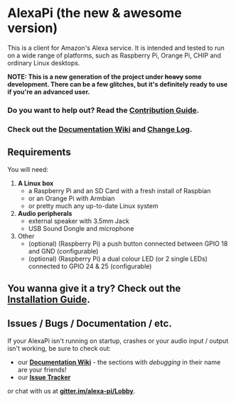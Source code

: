 # AlexaPi (the new & awesome version)

This is a client for Amazon's Alexa service. It is intended and tested to run on a wide range of platforms, such as Raspberry Pi, Orange Pi, CHIP and ordinary Linux desktops.

**NOTE: This is a new generation of the project under ~~heavy~~ some development. There can be a few glitches, but it's definitely ready to use if you're an advanced user.** 

### Do you want to help out? Read the [Contribution Guide](CONTRIBUTING.md).

### Check out the [Documentation Wiki](https://github.com/alexa-pi/AlexaPi/wiki) and [Change Log](CHANGELOG.md).

## Requirements

You will need:

1. **A Linux box**
    - a Raspberry Pi and an SD Card with a fresh install of Raspbian
    - or an Orange Pi with Armbian
    - or pretty much any up-to-date Linux system
2. **Audio peripherals**
    - external speaker with 3.5mm Jack
    - USB Sound Dongle and microphone
3. Other
    - (optional) (Raspberry Pi) a push button connected between GPIO 18 and GND (configurable)
    - (optional) (Raspberry Pi) a dual colour LED (or 2 single LEDs) connected to GPIO 24 & 25 (configurable)

## You wanna give it a try? Check out the [Installation Guide](https://github.com/alexa-pi/AlexaPi/wiki/Installation).

## Issues / Bugs / Documentation / etc.

If your AlexaPi isn't running on startup, crashes or your audio input / output isn't working, be sure to check out:

- our **[Documentation Wiki](https://github.com/alexa-pi/AlexaPi/wiki)** - the sections with _debugging_ in their name are your friends!
- our **[Issue Tracker](https://github.com/alexa-pi/AlexaPi/issues)** 

or chat with us at **[gitter.im/alexa-pi/Lobby](https://gitter.im/alexa-pi/Lobby)**.